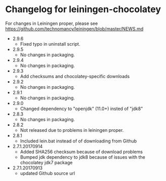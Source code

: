 # Changelog for leiningen-chocolatey

For changes in Leiningen proper, please see https://github.com/technomancy/leiningen/blob/master/NEWS.md

  * 2.9.6
    * Fixed typo in uninstall script.
  * 2.9.5
    * No changes in packaging.
  * 2.9.4
    * No changes in packaging.
  * 2.9.3
    * Add checksums and chocolatey-specific downloads
  * 2.9.2
    * No changes in packaging.
  * 2.9.1
    * No changes in packaging.
  * 2.9.0
    * Changed dependency to "openjdk" (11.0+) insted of "jdk8"
  * 2.8.3
    * No changes in packaging.
  * 2.8.2
    * Not released due to problems in leiningen proper.
  * 2.8.1
    * Included lein.bat instead of of downloading from Github
  * 2.7.1.20170914
    * Added SHA256 checksum because of download problems
    * Bumped jdk dependency to jdk8 because of issues with the chocolatey jdk7 package
  * 2.7.1.20170913
    * updated Github source url